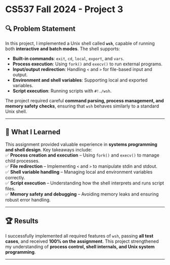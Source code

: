 # CS537 Fall 2024 - Project 3  

## 🔍 Problem Statement  
In this project, I implemented a Unix shell called **`wsh`**, capable of running both **interactive and batch modes**. The shell supports:  
- **Built-in commands**: `exit`, `cd`, `local`, `export`, and `vars`.  
- **Process execution**: Using `fork()` and `execv()` to run external programs.  
- **Input/output redirection**: Handling `<` and `>` for file-based input and output.  
- **Environment and shell variables**: Supporting local and exported variables.  
- **Script execution**: Running scripts with `#!./wsh`.  

The project required careful **command parsing, process management, and memory safety checks**, ensuring that `wsh` behaves similarly to a standard Unix shell.  

---  

## 🎯 What I Learned  
This assignment provided valuable experience in **systems programming and shell design**. Key takeaways include:  
✅ **Process creation and execution** – Using `fork()` and `execv()` to manage child processes.  
✅ **File redirection** – Implementing `<` and `>` to manipulate stdin and stdout.  
✅ **Shell variable handling** – Managing local and environment variables correctly.  
✅ **Script execution** – Understanding how the shell interprets and runs script files.  
✅ **Memory safety and debugging** – Avoiding memory leaks and ensuring robust error handling.  

---  

## 🏆 Results  
I successfully implemented all required features of `wsh`, passing **all test cases**, and received **100% on the assignment**. This project strengthened my understanding of **process control, shell internals, and Unix system programming**.  

---  
